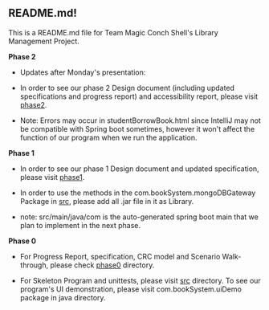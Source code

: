 ## README.md!

This is a README.md file for Team Magic Conch Shell's Library Management Project.

**Phase 2**

- Updates after Monday's presentation:


- In order to see our phase 2 Design document (including updated specifications and progress report) and accessibility 
report, please visit [phase2](phase2).


- Note: Errors may occur in studentBorrowBook.html since IntelliJ may not be compatible with Spring boot sometimes, however it 
won't affect the function of our program when we run the application.



**Phase 1**

- In order to see our phase 1 Design document and updated specification, please visit [phase1](phase1).


- In order to use the methods in the com.bookSystem.mongoDBGateway Package in [src](src), please add all .jar file in it as Library.


- note: src/main/java/com is the auto-generated spring boot main that we plan to implement in the next phase.



**Phase 0**

- For Progress Report, specification, CRC model and Scenario Walk-through, please check [phase0](phase0) directory.


- For Skeleton Program and unittests, please visit [src](src) directory. To see our program's UI demonstration, please visit com.bookSystem.uiDemo 
package in java directory.


